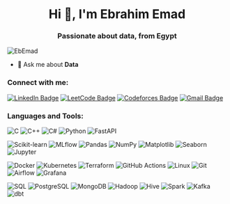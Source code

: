 <h1 align="center">Hi 👋, I'm Ebrahim Emad</h1>
<h3 align="center">Passionate about data, from Egypt </h3>

<p align="left">
  <img src="https://komarev.com/ghpvc/?username=EbEmad&label=Profile%20views&color=0e75b6&style=flat" alt="EbEmad" />
</p>

- 💬 Ask me about **Data**

<h3 align="left">Connect with me:</h3>
<p align="left">

[![LinkedIn Badge](https://img.shields.io/badge/-LinkedIn-blue?style=flat&logo=LinkedIn&logoColor=white)](https://www.linkedin.com/in/ebrahim-emad-a7852222b/)
[![LeetCode Badge](https://img.shields.io/badge/-LeetCode-FFA116?style=flat&logo=LeetCode&logoColor=white)](https://leetcode.com/u/ebemad8/)
[![Codeforces Badge](https://img.shields.io/badge/-Codeforces-1F8ACB?style=flat&logo=Codeforces&logoColor=white)](https://codeforces.com/profile/ebemad8)
[![Gmail Badge](https://img.shields.io/badge/-Gmail-D14836?style=flat&logo=gmail&logoColor=white)](mailto:ebemad8@gmail.com)

</p>

<h3 align="left">Languages and Tools:</h3>
<p align="left"> 



![C](https://img.shields.io/badge/-C-05122A?style=flat-square&logo=c&color=353535)
![C++](https://img.shields.io/badge/-C++-05122A?style=flat-square&logo=c%2B%2B&color=353535)
![C#](https://img.shields.io/badge/-C%23-05122A?style=flat-square&logo=c-sharp&color=353535)
![Python](https://img.shields.io/badge/-Python-05122A?style=flat-square&logo=python&color=353535)
![FastAPI](https://img.shields.io/badge/-FastAPI-05122A?style=flat-square&logo=fastapi&color=353535)

![Scikit-learn](https://img.shields.io/badge/-Scikit--learn-05122A?style=flat-square&logo=scikit-learn&color=353535)
![MLflow](https://img.shields.io/badge/MLflow-2C2C2C?style=flat-square&logo=mlflow&logoColor=white)
![Pandas](https://img.shields.io/badge/-Pandas-05122A?style=flat-square&logo=pandas&color=353535)
![NumPy](https://img.shields.io/badge/-NumPy-05122A?style=flat-square&logo=numpy&color=353535)
![Matplotlib](https://img.shields.io/badge/-Matplotlib-05122A?style=flat-square&logo=matplotlib&color=353535)
![Seaborn](https://img.shields.io/badge/-Seaborn-05122A?style=flat-square&logo=seaborn&color=353535)
![Jupyter](https://img.shields.io/badge/-Jupyter-05122A?style=flat-square&logo=jupyter&color=353535)



![Docker](https://img.shields.io/badge/-Docker-05122A?style=flat-square&logo=docker&color=353535)
![Kubernetes](https://img.shields.io/badge/-Kubernetes-05122A?style=flat-square&logo=kubernetes&color=353535)
![Terraform](https://img.shields.io/badge/-Terraform-05122A?style=flat-square&logo=terraform&color=353535)
![GitHub Actions](https://img.shields.io/badge/-GitHub%20Actions-05122A?style=flat-square&logo=github-actions&color=353535)
![Linux](https://img.shields.io/badge/-Linux-05122A?style=flat-square&logo=linux&color=353535)
![Git](https://img.shields.io/badge/-Git-05122A?style=flat-square&logo=git&color=353535)
![Airflow](https://img.shields.io/badge/-Airflow-05122A?style=flat-square&logo=apache-airflow&color=353535)
![Grafana](https://img.shields.io/badge/-Grafana-05122A?style=flat-square&logo=grafana&color=353535)



![SQL](https://img.shields.io/badge/-SQL-05122A?style=flat-square&logo=mysql&color=353535)
![PostgreSQL](https://img.shields.io/badge/-PostgreSQL-05122A?style=flat-square&logo=postgresql&color=353535)
![MongoDB](https://img.shields.io/badge/-MongoDB-05122A?style=flat-square&logo=mongodb&color=353535)
![Hadoop](https://img.shields.io/badge/-Hadoop-05122A?style=flat-square&logo=apache-hadoop&color=353535)
![Hive](https://img.shields.io/badge/-Hive-05122A?style=flat-square&logo=apache-hive&color=353535)
![Spark](https://img.shields.io/badge/-Spark-05122A?style=flat-square&logo=apache-spark&color=353535)
![Kafka](https://img.shields.io/badge/-Kafka-05122A?style=flat-square&logo=apachekafka&color=353535)
![dbt](https://img.shields.io/badge/-dbt-05122A?style=flat-square&logo=dbt&color=353535)





 </p>
